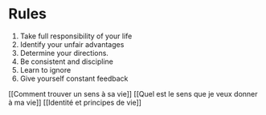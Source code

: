 # Rules

1. Take full responsibility of your life 
2. Identify your unfair advantages 
3. Determine your directions. 
4. Be consistent and discipline 
5. Learn to ignore 
6. Give yourself constant feedback

[[Comment trouver un sens à sa vie]]
[[Quel est le sens que je veux donner à ma vie]]
[[Identité et principes de vie]]
